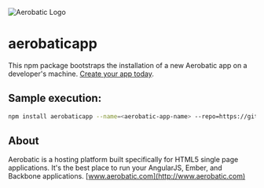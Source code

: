 ![Aerobatic Logo](https://s3-us-west-2.amazonaws.com/aerobatic-media/icons/logo-large.png)

# aerobaticapp
This npm package bootstraps the installation of a new Aerobatic app on a developer's machine. [Create your app today](https://portal.aerobaticapp.com/apps/create).

## Sample execution: 
```bash
npm install aerobaticapp --name=<aerobatic-app-name> --repo=https://github.com/aerobatic/angular-seed --branch=grunt --user=<aerobatic_user_id> --id=<aerobatic_app_id> --key=<aerobatic_access_key>
```

## About
Aerobatic is a hosting platform built specifically for HTML5 single page applications. It's the best place to run your AngularJS, Ember, and Backbone applications. [www.aerobatic.com](http://www.aerobatic.com)